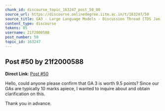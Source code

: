 ```yaml
---
chunk_id: discourse_topic_163247_post_50_00
source_url: https://discourse.onlinedegree.iitm.ac.in/t/163247/50
source_title: GA3 - Large Language Models - Discussion Thread [TDS Jan 2025]
content_type: discourse
tokens: 85
username: 21f2000588
post_number: 50
topic_id: 163247
---
```


## Post #50 by 21f2000588

**Direct Link**: [Post #50](https://discourse.onlinedegree.iitm.ac.in/t/163247/50)

Hello, could anyone please confirm that GA 3 is worth 9.5 points? Since our GAs are typically 10 marks apiece, I wanted to inquire about and obtain clarification on this.

Thank you in advance.
